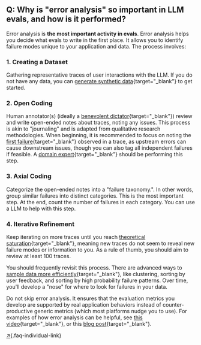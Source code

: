 ## Q: Why is \"error analysis\" so important in LLM evals, and how is it performed?

Error analysis is **the most important activity in evals**.  Error analysis helps you decide what evals to write in the first place.  It allows you to identify failure modes unique to your application and data. The process involves:

### 1. Creating a Dataset

Gathering representative traces of user interactions with the LLM.  If you do not have any data, you can [generate synthetic data](#q-what-is-the-best-approach-for-generating-synthetic-data){target="_blank"} to get started.

### 2. Open Coding

Human annotator(s) (ideally a [benevolent dictator](#q-how-many-people-should-annotate-my-llm-outputs){target="_blank"}) review and write open-ended notes about traces, noting any issues. This process is akin to "journaling" and is adapted from qualitative research methodologies.  When beginning, it is recommended to focus on noting the [first failure](#q-how-do-i-debug-multi-turn-conversation-traces){target="_blank"} observed in a trace, as upstream errors can cause downstream issues, though you can also tag all independent failures if feasible. A [domain expert](https://hamel.dev/blog/posts/llm-judge/#step-1-find-the-principal-domain-expert){target="_blank"} should be performing this step.

### 3. Axial Coding

Categorize the open-ended notes into a "failure taxonomy.". In other words, group similar failures into distinct categories.  This is the most important step.  At the end, count the number of failures in each category. You can use a LLM to help with this step.

### 4. Iterative Refinement

Keep iterating on more traces until you reach [theoretical saturation](https://delvetool.com/blog/theoreticalsaturation){target="_blank"}, meaning new traces do not seem to reveal new failure modes or information to you.  As a rule of thumb, you should aim to review at least 100 traces.

You should frequently revisit this process.  There are advanced ways to [sample data more efficiently](how-can-i-efficiently-sample-production-traces-for-review.html){target="_blank"}, like clustering, sorting by user feedback, and sorting by high probability failure patterns.  Over time, you'll develop a "nose" for where to look for failures in your data. 

Do not skip error analysis.  It ensures that the evaluation metrics you develop are supported by real application behaviors instead of counter-productive generic metrics (which most platforms nudge you to use). For examples of how error analysis can be helpful, see [this video](https://www.youtube.com/watch?v=e2i6JbU2R-s){target="_blank"}, or this [blog post](https://hamel.dev/blog/posts/field-guide/){target="_blank"}.

[↗](/blog/posts/evals-faq/why-is-error-analysis-so-important-in-llm-evals-and-how-is-it-performed.html){.faq-individual-link}